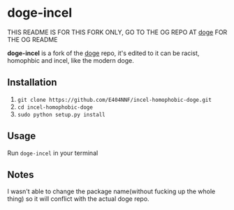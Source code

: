 doge-incel
====
THIS README IS FOR THIS FORK ONLY, GO TO THE OG REPO AT [doge][doge] FOR THE OG README

**doge-incel** is a fork of the [doge][doge] repo, it's edited to it can be racist, homophbic and incel, like the modern doge.
## Installation

1. `git clone https://github.com/E404NNF/incel-homophobic-doge.git`
2. `cd incel-homophobic-doge`
3. `sudo python setup.py install`

## Usage

Run `doge-incel` in your terminal

## Notes
I wasn't able to change the package name(without fucking up the whole thing) so it will conflict with the actual doge repo.

[doge]: https://github.com/thiderman/doge

